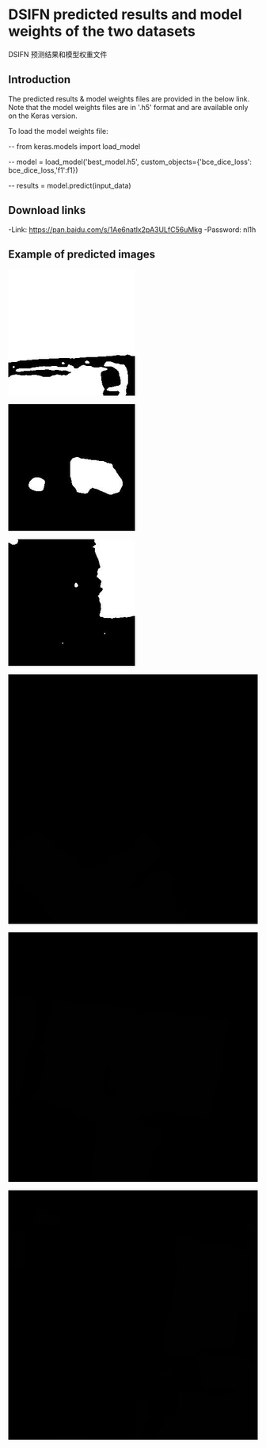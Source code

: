 # DSIFN predicted results and model weights of the two datasets
 DSIFN 预测结果和模型权重文件

## Introduction

The predicted results & model weights files are provided in the below link. Note that the model weights files are in '.h5' format and are available only on the Keras version.

To load the model weights file:

-- from keras.models import load_model

-- model = load_model('best_model.h5', custom_objects={'bce_dice_loss': bce_dice_loss,'f1':f1})

-- results = model.predict(input_data)


## Download links

-Link: https://pan.baidu.com/s/1Ae6natlx2pA3ULfC56uMkg
-Password: nl1h

## Example of predicted images
![1](imgs/00000.jpg)


![2](imgs/00001.jpg)


![3](imgs/00002.jpg)


![4](imgs/41.jpg)


![5](imgs/19.jpg)


![6](imgs/4.jpg)
